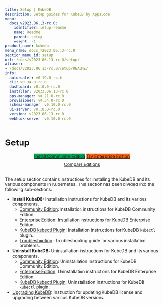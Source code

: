 ```yaml
---
title: Setup | KubeDB
description: Setup guides for KubeDB by AppsCode
menu:
  docs_v2023.06.13-rc.0:
    identifier: setup-readme
    name: Readme
    parent: setup
    weight: -1
product_name: kubedb
menu_name: docs_v2023.06.13-rc.0
section_menu_id: setup
url: /docs/v2023.06.13-rc.0/setup/
aliases:
- /docs/v2023.06.13-rc.0/setup/README/
info:
  autoscaler: v0.19.0-rc.0
  cli: v0.34.0-rc.0
  dashboard: v0.10.0-rc.0
  installer: v2023.06.13-rc.0
  ops-manager: v0.21.0-rc.0
  provisioner: v0.34.0-rc.0
  schema-manager: v0.10.0-rc.0
  ui-server: v0.10.0-rc.0
  version: v2023.06.13-rc.0
  webhook-server: v0.10.0-rc.0
---
```


# Setup

<div style="text-align: center;">
  <a class="button is-link is-medium is-active has-text-weight-normal" href="/docs/v2023.06.13-rc.0/setup/install/community" style="background:#00A651; width: 18rem;">Install Community Edition</a>
  <a class="button is-info is-medium is-active has-text-weight-normal" href="/docs/v2023.06.13-rc.0/setup/install/enterprise"  style="background:#FC6011; width: 18rem;">Try Enterprise Edition</a>
  <a style="margin-top: 10px; display: block;" href="https://kubedb.com/pricing/">Compare Editions</a>
</div>
<br>

The setup section contains instructions for installing the KubeDB and its various components in Kubernetes. This section has been divided into the following sub-sections:

- **Install KubeDB:** Installation instructions for KubeDB and its various components.
  - [Community Edition](/docs/v2023.06.13-rc.0/setup/install/community): Installation instructions for KubeDB Community Edition.
  - [Enterprise Edition](/docs/v2023.06.13-rc.0/setup/install/enterprise): Installation instructions for KubeDB Enterprise Edition.
  - [KubeDB kubectl Plugin](/docs/v2023.06.13-rc.0/setup/install/kubectl_plugin): Installation instructions for KubeDB `kubectl` plugin.
  - [Troubleshooting](/docs/v2023.06.13-rc.0/setup/install/troubleshoting): Troubleshooting guide for various installation problems.
- **Uninstall KubeDB:** Uninstallation instructions for KubeDB and its various components.
  - [Community Edition](/docs/v2023.06.13-rc.0/setup/uninstall/community): Uninstallation instructions for KubeDB Community Edition.
  - [Enterprise Edition](/docs/v2023.06.13-rc.0/setup/uninstall/enterprise): Uninstallation instructions for KubeDB Enterprise Edition.
  - [KubeDB kubectl Plugin](/docs/v2023.06.13-rc.0/setup/uninstall/kubectl_plugin): Uninstallation instructions for KubeDB `kubectl` plugin.
- [Upgrading KubeDB](/docs/v2023.06.13-rc.0/setup/upgrade/): Instruction for updating KubeDB license and upgrading between various KubeDB versions.
